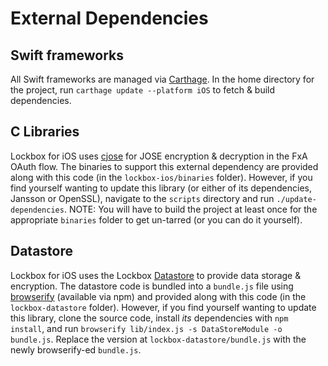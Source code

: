 # External Dependencies

## Swift frameworks

All Swift frameworks are managed via [Carthage](https://github.com/carthage/carthage). In the home directory for the project, run `carthage update --platform iOS` to fetch & build dependencies.

## C Libraries

Lockbox for iOS uses [cjose](https://github.com/cisco/cjose) for JOSE encryption & decryption in the FxA OAuth flow. The binaries to support this external dependency are provided along with this code (in the `lockbox-ios/binaries` folder). However, if you find yourself wanting to update this library (or either of its dependencies, Jansson or OpenSSL), navigate to the `scripts` directory and run `./update-dependencies`. NOTE: You will have to build the project at least once for the appropriate `binaries` folder to get un-tarred (or you can do it yourself).

## Datastore

Lockbox for iOS uses the Lockbox [Datastore](https://github.com/mozilla-lockbox/lockbox-datastore) to provide data storage & encryption. The datastore code is bundled into a `bundle.js` file using [browserify](http://browserify.org/) (available via npm) and provided along with this code (in the `lockbox-datastore` folder). However, if you find yourself wanting to update this library, clone the source code, install *its* dependencies with `npm install`, and run `browserify lib/index.js -s DataStoreModule -o bundle.js`. Replace the version at `lockbox-datastore/bundle.js` with the newly browserify-ed `bundle.js`.
